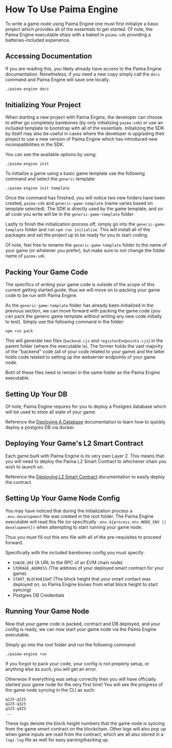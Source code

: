 # How To Use Paima Engine

To write a game node using Paima Engine one must first initialize a basic project which provides all of the essentials to get started. Of note, the Paima Engine executable ships with a baked in `paima-sdk` providing a batteries-included experience.

## Accessing Documentation

If you are reading this, you likely already have access to the Paima Engine documentation. Nonetheless, if you need a new copy simply call the `docs` command and Paima Engine will save one locally.

```bash
./paima-engine docs
```

## Initializing Your Project

When starting a new project with Paima Engine, the developer can choose to either go completely barebones (by only initializing `paima-sdk`) or use an included template to bootstrap with all of the essentials. Initializing the SDK by itself may also be useful in cases where the developer is upgrading their project to use a new version of Paima Engine which has introduced new incompatibilities in the SDK.

You can see the available options by using:

```
./paima-engine init
```

To initialize a game using a basic game template use the following command and select the `generic` template:

```
./paima-engine init template
```

Once the command has finished, you will notice two new folders have been created, `paima-sdk` and `generic-game-template` (name varies based on template selected). The SDK is directly used by the game template, and so all code you write will be in the `generic-game-template` folder.

Lastly to finish the initialization process off, simply go into the `generic-game-template` folder and run `npm run initialize`. This will install all of the packages and set the project up to be ready for you to start coding.

Of note, feel free to rename the `generic-game-template` folder to the name of your game (or whatever you prefer), but make sure to not change the folder name of `paima-sdk`.

## Packing Your Game Code

The specifics of writing your game code is outside of the scope of this current getting started guide, thus we will move on to packing your game code to be run with Paima Engine.

As the `generic-game-template` folder has already been initialized in the previous section, we can move forward with packing the game code (you can pack the generic game template without writing any new code initially to test). Simply use the following command in the folder:

```
npm run pack
```

This will generate two files (`backend.cjs` and `registerEndpoints.cjs`) in the parent folder (where the executable is). The former holds the vast majority of the "backend" code (all of your code related to your game) and the latter holds code related to setting up the webserver endpoints of your game node.

Both of these files need to remain in the same folder as the Paima Engine executable.

## Setting Up Your DB

Of note, Paima Engine requires for you to deploy a Postgres database which will be used to store all state of your game.

Reference the [Deploying A Database](./deploying-a-database.md) documentation to learn how to quickly deploy a postgres DB via docker.

## Deploying Your Game's L2 Smart Contract

Each game built with Paima Engine is its very own Layer 2. This means that you will need to deploy the Paima L2 Smart Contract to whichever chain you wish to launch on.

Reference the [Deploying L2 Smart Contract](./deploying-l2-smart-contract.md) documentation to easily deploy the contract.

## Setting Up Your Game Node Config

You may have noticed that during the initialization process a `.env.development` file was created in the root folder. The Paima Engine executable will read this file (or specifically `.env.${process.env.NODE_ENV || development})` when attempting to start running your game node.

Thus you must fill out this env file with all of the pre-requisites to proceed forward.

Specifically with the included barebones config you must specify:

- `CHAIN_URI` (A URL to the RPC of an EVM chain node)
- `STORAGE_ADDRESS` (The address of your deployed smart contract for your game)
- `START_BLOCKHEIGHT` (The block height that your smart contact was deployed on, so Paima Engine knows from what block height to start syncing)
- Postgres DB Credentials

## Running Your Game Node

Now that your game code is packed, contract and DB deployed, and your config is ready, we can now start your game node via the Paima Engine executable.

Simply go into the root folder and run the following command:

```
./paima-engine run
```

If you forgot to pack your code, your config is not properly setup, or anything else as such, you will get an error.

Otherwise if everything was setup correctly then you will have officially started your game node for the very first time! You will see the progress of the game node syncing in the CLI as such:

```bash
q125-q225
q225-q325
q325-q425
...
```

These logs denote the block height numbers that the game node is syncing from the game smart contract on the blockchain. Other logs will also pop up when game inputs are read from the contract, which are all also stored in a `logs.log` file as well for easy parsing/backing up.

<!-- - Generic template -->
<!-- - Turn Based template (tic-tac-toe) -->
<!-- - Simultaneous Play Template (rock paper scissors) -->
